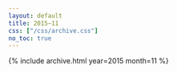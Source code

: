```yaml
---
layout: default
title: 2015–11
css: ["/css/archive.css"]
no_toc: true
---
```


{% include archive.html year=2015 month=11 %}
